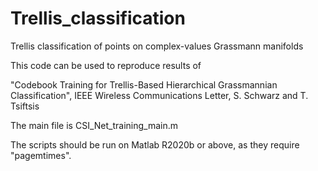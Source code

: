 # Trellis_classification
Trellis classification of points on complex-values Grassmann manifolds

This code can be used to reproduce results of 

"Codebook Training for Trellis-Based Hierarchical Grassmannian Classification", IEEE Wireless Communications Letter, S. Schwarz and T. Tsiftsis

The main file is CSI_Net_training_main.m

The scripts should be run on Matlab R2020b or above, as they require "pagemtimes".
